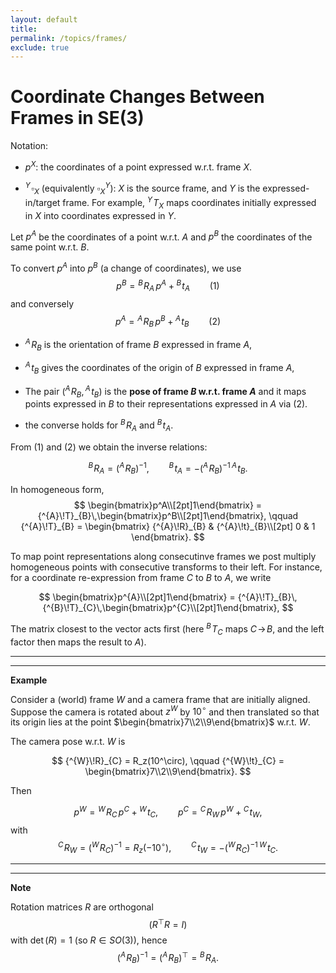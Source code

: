 ```yaml
---
layout: default
title: 
permalink: /topics/frames/
exclude: true
---
```


# Coordinate Changes Between Frames in SE(3)

Notation:

- $p^X$: the coordinates of a point expressed w.r.t. frame $X$.

- ${^{Y}\!\square}_{X}$ (equivalently $\square^Y_X$): $X$ is the source frame, and $Y$ is the expressed-in/target frame. For example, ${^{Y}\!T}_{X}$ maps coordinates initially expressed in $X$ into coordinates expressed in $Y$.

Let $p^A$ be the coordinates of a point w.r.t. $A$ and $p^B$ the coordinates of the same point w.r.t. $B$.

To convert $p^A$ into $p^B$ (a change of coordinates), we use
$$
p^B = {^{B}\!R}_{A}\,p^A + {^{B}\!t}_{A} \qquad (1)
$$
and conversely
$$
p^A = {^{A}\!R}_{B}\,p^B + {^{A}\!t}_{B} \qquad (2)
$$

- ${^{A}\!R}_{B}$ is the orientation of frame $B$ expressed in frame $A$,

- ${^{A}\!t}_{B}$ gives the coordinates of the origin of $B$ expressed in frame $A$,

- The pair $({^{A}\!R}_{B},{^{A}\!t}_{B})$ is the **pose of frame $B$ w.r.t. frame $A$** and it maps points expressed in $B$ to their representations expressed in $A$ via (2).

- the converse holds for ${^{B}\!R}_{A}$ and ${^{B}\!t}_{A}$.

From $(1)$ and $(2)$ we obtain the inverse relations:

$$
{^{B}\!R}_{A} = ({^{A}\!R}_{B})^{-1}, \qquad
{^{B}\!t}_{A} = -({^{A}\!R}_{B})^{-1}\,{^{A}\!t}_{B}.
$$

In homogeneous form,
$$
\begin{bmatrix}p^A\\[2pt]1\end{bmatrix}
= {^{A}\!T}_{B}\,\begin{bmatrix}p^B\\[2pt]1\end{bmatrix},
\qquad
{^{A}\!T}_{B} =
\begin{bmatrix}
{^{A}\!R}_{B} & {^{A}\!t}_{B}\\[2pt]
0 & 1
\end{bmatrix}.
$$

To map point representations along consecutinve frames we post multiply homogeneous points with consecutive transforms to their left. For instance, for a coordinate re-expression from frame $C$ to $B$ to $A$, we write

$$
\begin{bmatrix}p^{A}\\[2pt]1\end{bmatrix}
= {^{A}\!T}_{B}\,{^{B}\!T}_{C}\,\begin{bmatrix}p^{C}\\[2pt]1\end{bmatrix},
$$

The matrix closest to the vector acts first (here ${^{B}\!T}_{C}$ maps $C\!\to\!B$, and the left factor then maps the result to $A$).

---
---
$\textbf{Example}$

Consider a (world) frame $W$ and a camera frame that are initially aligned. Suppose the camera is rotated about $z^W$ by $10^\circ$ and then translated so that its origin lies at the point $\begin{bmatrix}7\\2\\9\end{bmatrix}$ w.r.t. $W$.


The camera pose w.r.t. $W$ is

$$
{^{W}\!R}_{C} = R_z(10^\circ), \qquad
{^{W}\!t}_{C} =
\begin{bmatrix}7\\2\\9\end{bmatrix}.
$$

Then

$$
p^W = {^{W}\!R}_{C}\,p^C + {^{W}\!t}_{C},
\qquad
p^C = {^{C}\!R}_{W}\,p^W + {^{C}\!t}_{W},
$$
with
$$
{^{C}\!R}_{W} = ({^{W}\!R}_{C})^{-1} = R_z(-10^\circ), \qquad
{^{C}\!t}_{W} = -({^{W}\!R}_{C})^{-1}\,{^{W}\!t}_{C}.
$$

---
---
$\textbf{Note}$

Rotation matrices $R$ are orthogonal $$(R^\top R=I)$$ with $\det(R)=1$ (so $R\in SO(3)$), hence
$$
({^{A}\!R}_{B})^{-1} = ({^{A}\!R}_{B})^\top = {^{B}\!R}_{A}.
$$
